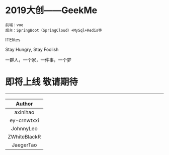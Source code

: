 2019大创——GeekMe
===========================
```
前端：vue
后台：SpringBoot（SpringCloud）+MySql+Redis等
```
<p>ITElites</p>
<p>Stay Hungry, Stay Foolish</p>
<p>一群人，一个家，一件事，一个梦</p>

# 即将上线 敬请期待 #

- - - -
|Author|
|:---:|
|axinihao|
|ey-crnwtxxi|
|JohnnyLeo|
|ZWhiteBlackR|
|JaegerTao|


